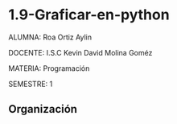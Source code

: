 # 1.9-Graficar-en-python

ALUMNA: Roa Ortiz Aylin

DOCENTE: I.S.C Kevin David Molina Goméz

MATERIA: Programación

SEMESTRE: 1

Organización
-

